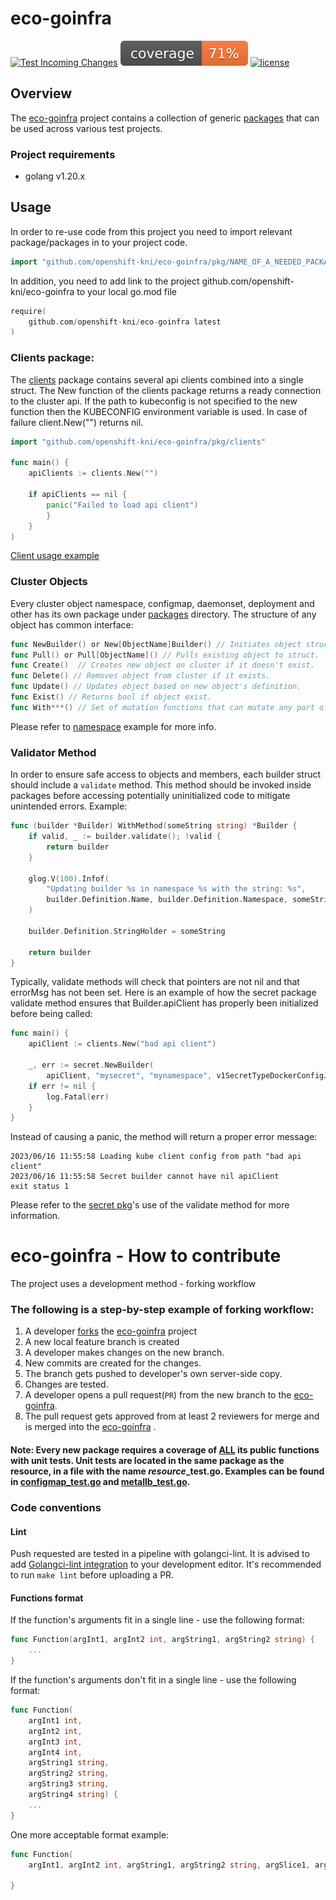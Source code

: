 # eco-goinfra
[![Test Incoming Changes](https://github.com/openshift-kni/eco-goinfra/actions/workflows/makefile.yml/badge.svg)](https://github.com/openshift-kni/eco-goinfra/actions/workflows/makefile.yml)
[![Unit Test Coverage](https://raw.githubusercontent.com/openshift-kni/eco-goinfra/badges/.badges/main/coverage.svg)](https://github.com/openshift-kni/eco-goinfra/actions/workflows/makefile.yml)
[![license](https://img.shields.io/github/license/openshift-kni/eco-goinfra?color=blue&labelColor=gray&logo=apache&logoColor=lightgray&style=flat)](https://github.com/openshift-kni/eco-goinfra/blob/master/LICENSE)

## Overview
The [eco-goinfra](https://github.com/openshift-kni/eco-goinfra) project contains a collection of generic [packages](./pkg) that can be used across various test projects.

### Project requirements
* golang v1.20.x

## Usage
In order to re-use code from this project you need to import relevant package/packages in to your project code.

```go
import "github.com/openshift-kni/eco-goinfra/pkg/NAME_OF_A_NEEDED_PACKAGE"
```
In addition, you need to add link to the project github.com/openshift-kni/eco-goinfra to your local go.mod file

```go
require(
    github.com/openshift-kni/eco-goinfra latest
)
```



### Clients package:
The [clients](./pkg/clients) package contains several api clients combined into a single struct.
The New function of the clients package returns a ready connection to the cluster api.
If the path to kubeconfig is not specified to the new function then the KUBECONFIG environment variable is used.
In case of failure client.New("") returns nil.
```go
import "github.com/openshift-kni/eco-goinfra/pkg/clients"

func main() {
    apiClients := clients.New("")
	
    if apiClients == nil {
        panic("Failed to load api client")
        }
    }
)
```
[Client usage example](./usage/client/client.go)

### Cluster Objects
Every cluster object namespace, configmap, daemonset, deployment and other has its own package under [packages](./pkg) directory.
The structure of any object has common interface:
```go
func NewBuilder() or New[ObjectName]Builder() // Initiates object struct. This function require minimum set of parameters that are required to create the object on a cluster.
func Pull() or Pull[ObjectName]() // Pulls existing object to struct.
func Create()  // Creates new object on cluster if it doesn't exist.
func Delete() // Removes object from cluster if it exists.
func Update() // Updates object based on new object's definition.
func Exist() // Returns bool if object exist.
func With***() // Set of mutation functions that can mutate any part of the object. 
```
Please refer to [namespace](./usage/namespace/namespace.go) example for more info.

### Validator Method
In order to ensure safe access to objects and members, each builder struct should include a `validate` method. This method should be invoked inside packages before accessing potentially uninitialized code to mitigate unintended errors. Example:
```go
func (builder *Builder) WithMethod(someString string) *Builder {
    if valid, _ := builder.validate(); !valid {
        return builder
    }
    
    glog.V(100).Infof(
        "Updating builder %s in namespace %s with the string: %s",
        builder.Definition.Name, builder.Definition.Namespace, someString
    )
    
    builder.Definition.StringHolder = someString
    
    return builder
}
```
Typically, validate methods will check that pointers are not nil and that errorMsg has not been set. Here is an example of how the secret package validate method ensures that Builder.apiClient has properly been initialized before being called:
```go
func main() {
	apiClient := clients.New("bad api client")

	_, err := secret.NewBuilder(
        apiClient, "mysecret", "mynamespace", v1SecretTypeDockerConfigJson).Create()
	if err != nil {
		log.Fatal(err)
	}
}
```
Instead of causing a panic, the method will return a proper error message:
```
2023/06/16 11:55:58 Loading kube client config from path "bad api client"
2023/06/16 11:55:58 Secret builder cannot have nil apiClient
exit status 1
```
Please refer to the [secret pkg](./pkg/secret/secret.go)'s use of the validate method for more information.

# eco-goinfra - How to contribute

The project uses a development method - forking workflow
### The following is a step-by-step example of forking workflow:
1) A developer [forks](https://docs.gitlab.com/ee/user/project/repository/forking_workflow.html#creating-a-fork)
   the [eco-goinfra](https://github.com/openshift-kni/eco-goinfra) project
2) A new local feature branch is created
3) A developer makes changes on the new branch.
4) New commits are created for the changes.
5) The branch gets pushed to developer's own server-side copy.
6) Changes are tested.
7) A developer opens a pull request(`PR`) from the new branch to
   the [eco-goinfra](https://github.com/openshift-kni/eco-goinfra).
8) The pull request gets approved from at least 2 reviewers for merge and is merged into
   the [eco-goinfra](https://github.com/openshift-kni/eco-goinfra) .
#### Note: Every new package requires a coverage of <ins>ALL</ins> its public functions with unit tests. Unit tests are located in the same package as the resource, in a file with the name *resource*_test.go. Examples can be found in [configmap_test.go](./pkg/configmap/configmap_test.go) and [metallb_test.go](./pkg/metallb/metallb_test.go).

### Code conventions
#### Lint
Push requested are tested in a pipeline with golangci-lint. It is advised to add [Golangci-lint integration](https://golangci-lint.run/usage/integrations/) to your development editor. It's recommended to run `make lint` before uploading a PR.

#### Functions format
If the function's arguments fit in a single line - use the following format:
```go
func Function(argInt1, argInt2 int, argString1, argString2 string) {
    ...
}
```

If the function's arguments don't fit in a single line - use the following format:
```go
func Function(
    argInt1 int,
    argInt2 int,
    argInt3 int,
    argInt4 int,
    argString1 string,
    argString2 string,
    argString3 string,
    argString4 string) {
    ...
}
```
One more acceptable format example:
```go
func Function(
    argInt1, argInt2 int, argString1, argString2 string, argSlice1, argSlice2 []string) {
	
}
```
